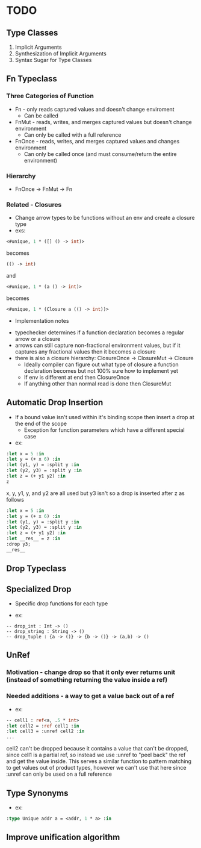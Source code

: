 # TODO

## Type Classes
1. Implicit Arguments
2. Synthesization of Implicit Arguments
3. Syntax Sugar for Type Classes

## Fn Typeclass
### Three Categories of Function
* Fn - only reads captured values and doesn't change enviroment
  - Can be called 
* FnMut - reads, writes, and merges captured values but doesn't change environment
  - Can only be called with a full reference
* FnOnce - reads, writes, and merges captured values and changes environment
  - Can only be called once (and must consume/return the entire environment)
### Hierarchy 
* FnOnce -> FnMut -> Fn

### Related - Closures
- Change arrow types to be functions without an env and create a closure type
- exs:
```ml
<#unique, 1 * ([] () -> int)>
```
becomes
```ml
(() -> int)
```

and 
```ml
<#unique, 1 * (a () -> int)>
```
becomes
```ml
<#unique, 1 * (Closure a (() -> int))>
```
- Implementation notes
* typechecker determines if a function declaration becomes a regular arrow or a closure
* arrows can still capture non-fractional environment values, but if it captures any fractional values then it becomes a closure
* there is also a closure hierarchy: ClosureOnce -> ClosureMut -> Closure
  - Ideally compiler can figure out what type of closure a function declaration becomes but not 100% sure how to implement yet
  - If env is different at end then ClosureOnce
  - If anything other than normal read is done then ClosureMut

## Automatic Drop Insertion
- If a bound value isn't used within it's binding scope then insert a drop at the end of the scope
  - Exception for function parameters which have a different special case
- ex:
```ml
:let x = 5 :in
:let y = (+ x 6) :in
:let (y1, y) = :split y :in
:let (y2, y3) = :split y :in
:let z = (+ y1 y2) :in
z
```
x, y, y1, y, and y2 are all used but y3 isn't so a drop is inserted after z as follows

```ml
:let x = 5 :in
:let y = (+ x 6) :in
:let (y1, y) = :split y :in
:let (y2, y3) = :split y :in
:let z = (+ y1 y2) :in
:let __res__ = z :in
:drop y3;
__res__
```

## Drop Typeclass

## Specialized Drop
* Specific drop functions for each type
- ex:
```
-- drop_int : Int -> ()
-- drop_string : String -> ()
-- drop_tuple : {a -> ()} -> {b -> ()} -> (a,b) -> ()
```

## UnRef
### Motivation - change drop so that it only ever returns unit (instead of something returning the value inside a ref)
### Needed additions - a way to get a value back out of a ref
- ex:
```ml
-- cell1 : ref<a, .5 * int>
:let cell2 = :ref cell1 :in
:let cell3 = :unref cell2 :in
...
```
cell2 can't be dropped because it contains a value that can't be dropped, since cell1 is a partial ref, so instead we use :unref to "peel back" the ref and get the value inside. This serves a similar function to pattern matching to get values out of product types, however we can't use that here since :unref can only be used on a full reference

## Type Synonyms
- ex:
```ml
:type Unique addr a = <addr, 1 * a> :in
```

## Improve unification algorithm